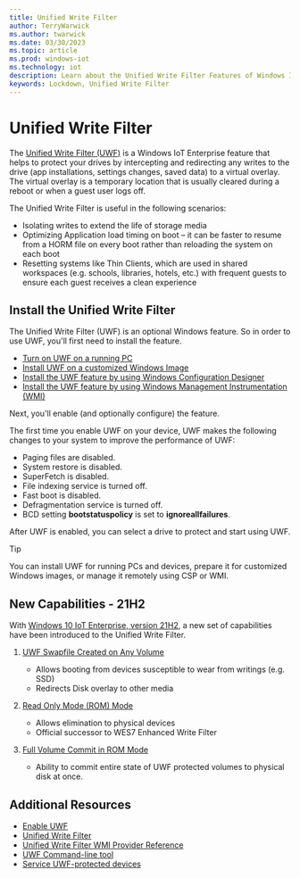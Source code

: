 ```yaml
---
title: Unified Write Filter
author: TerryWarwick
ms.author: twarwick
ms.date: 03/30/2023
ms.topic: article
ms.prod: windows-iot
ms.technology: iot
description: Learn about the Unified Write Filter Features of Windows IoT Enterprise.
keywords: Lockdown, Unified Write Filter
---
```

# Unified Write Filter

The [Unified Write Filter (UWF)](/windows-hardware/customize/enterprise/unified-write-filter#turn-on-and-configure-uwf) is a Windows IoT Enterprise feature that helps to protect your drives by intercepting and redirecting any writes to the drive (app installations, settings changes, saved data) to a virtual overlay. The virtual overlay is a temporary location that is usually cleared during a reboot or when a guest user logs off.

The Unified Write Filter is useful in the following scenarios:

* Isolating writes to extend the life of storage media
* Optimizing Application load timing on boot – it can be faster to resume from a HORM file on every boot rather than reloading the system on each boot
* Resetting systems like Thin Clients, which are used in shared workspaces (e.g. schools, libraries, hotels, etc.) with frequent guests to ensure each guest receives a clean experience

## Install the Unified Write Filter

The Unified Write Filter (UWF) is an optional Windows feature. So in order to use UWF, you'll first need to install the feature.

* [Turn on UWF on a running PC](/windows-hardware/customize/enterprise/uwf-turnonuwf#turn-on-uwf-on-a-running-pc)
* [Install UWF on a customized Windows Image](/windows-hardware/customize/enterprise/uwf-turnonuwf#install-uwf-on-a-customized-windows-image)
* [Install the UWF feature by using Windows Configuration Designer](/windows-hardware/customize/enterprise/uwf-turnonuwf#install-the-uwf-feature-by-using-windows-configuration-designer)
* [Install the UWF feature by using Windows Management Instrumentation (WMI)](/windows-hardware/customize/enterprise/uwf-turnonuwf#install-the-uwf-feature-by-using-windows-management-instrumentation-wmi)

Next, you'll enable (and optionally configure) the feature.

The first time you enable UWF on your device, UWF makes the following changes to your system to improve the performance of UWF:

* Paging files are disabled.
* System restore is disabled.
* SuperFetch is disabled.
* File indexing service is turned off.
* Fast boot is disabled.
* Defragmentation service is turned off.
* BCD setting **bootstatuspolicy** is set to **ignoreallfailures**.

After UWF is enabled, you can select a drive to protect and start using UWF.

> [!TIP]
>
> You can install UWF for running PCs and devices, prepare it for customized Windows images, or manage it remotely using CSP or WMI.

## New Capabilities - 21H2

With [Windows 10 IoT Enterprise, version 21H2](/windows/iot/iot-enterprise/whats-new/windows-10-iot-enterprise-21h2), a new set of capabilities have been introduced to the Unified Write Filter.

1. [UWF Swapfile Created on Any Volume](/windows-hardware/customize/enterprise/uwf-wes7-ewf-to-win10-uwf)
    * Allows booting from devices susceptible to wear from writings (e.g. SSD)
    * Redirects Disk overlay to other media

2. [Read Only Mode (ROM) Mode](/windows-hardware/customize/enterprise/uwf-wes7-ewf-to-win10-uwf#read-only-media-mode)  
    * Allows elimination to physical devices
    * Official successor to WES7 Enhanced Write Filter

3. [Full Volume Commit in ROM Mode](/windows-hardware/customize/enterprise/uwf-wes7-ewf-to-win10-uwf#full-volume-commit-in-read-only-media-mode)
    * Ability to commit entire state of UWF protected volumes to physical disk at once.

## Additional Resources

* [Enable UWF](/windows-hardware/customize/enterprise/uwf-turnonuwf)
* [Unified Write Filter](/windows-hardware/customize/enterprise/unified-write-filter)
* [Unified Write Filter WMI Provider Reference](/windows-hardware/customize/enterprise/uwf-wmi-provider-reference)
* [UWF Command-line tool](/windows-hardware/customize/enterprise/uwfmgrexe)
* [Service UWF-protected devices](/windows-hardware/customize/enterprise/service-uwf-protected-devices)
